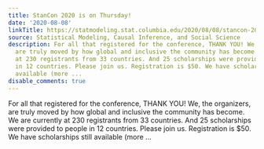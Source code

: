 ```yaml
---
title: StanCon 2020 is on Thursday!
date: '2020-08-08'
linkTitle: https://statmodeling.stat.columbia.edu/2020/08/08/stancon-2020-is-on-thursday/
source: Statistical Modeling, Causal Inference, and Social Science
description: For all that registered for the conference, THANK YOU! We, the organizers,
  are truly moved by how global and inclusive the community has become. We are currently
  at 230 registrants from 33 countries. And 25 scholarships were provided to people
  in 12 countries. Please join us. Registration is $50. We have scholarships still
  available (more ...
disable_comments: true
---
```

For all that registered for the conference, THANK YOU! We, the organizers, are truly moved by how global and inclusive the community has become. We are currently at 230 registrants from 33 countries. And 25 scholarships were provided to people in 12 countries. Please join us. Registration is $50. We have scholarships still available (more ...